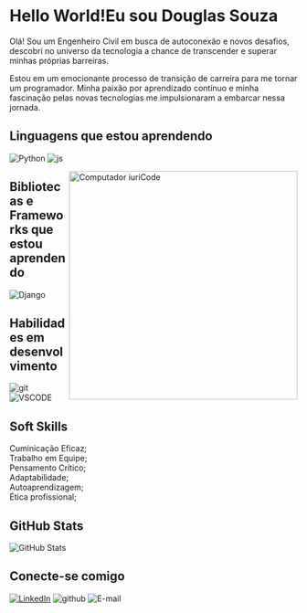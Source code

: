 # Hello World!Eu sou Douglas Souza


Olá! Sou um Engenheiro Civil em busca de autoconexão e novos desafios, descobri no universo da tecnologia a chance de transcender e superar minhas próprias barreiras.

Estou em um emocionante processo de transição de carreira para me tornar um programador. Minha paixão por aprendizado contínuo e minha fascinação pelas novas tecnologias me impulsionaram a embarcar nessa jornada.




## Linguagens que estou aprendendo
![Python](https://img.shields.io/badge/Python-000?style=for-the-badge&logo=python)
![js](https://img.shields.io/badge/JavaScript-323330?style=for-the-badge&logo=javascript&logoColor=F7DF1E)

<img src="https://raw.githubusercontent.com/MicaelliMedeiros/micaellimedeiros/master/image/computer-illustration.png" min-width="400px" max-width="400px" width="400px" align="right" alt="Computador iuriCode">

## Bibliotecas e Frameworks que estou aprendendo
![Django](https://img.shields.io/badge/Django-092E20?style=for-the-badge&logo=django&logoColor=green)

## Habilidades em desenvolvimento
![git](https://img.shields.io/badge/GIT-E44C30?style=for-the-badge&logo=git&logoColor=white)
![VSCODE](https://img.shields.io/badge/VSCode-0078D4?style=for-the-badge&logo=visual%20studio%20code&logoColor=white)


## Soft Skills
<p align="left">  
<div>Cuminicação Eficaz; 
<div>Trabalho em Equipe;
<div>Pensamento Crítico;
<div>Adaptabilidade;
<div>Autoaprendizagem;
<div>Ética profissional;



## GitHub Stats
![GitHub Stats](https://github-readme-stats.vercel.app/api?username=SEUUSERNAME&theme=transparent&bg_color=000&border_color=30A3DC&show_icons=true&icon_color=30A3DC&title_color=E94D5F&text_color=FFF)

## Conecte-se comigo
[![LinkedIn](https://img.shields.io/badge/LinkedIn-000?style=for-the-badge&logo=linkedin&logoColor=0E76A8)](https://www.linkedin.com/in/douglas-wesley-de-souza-208546b4/)
![github](https://img.shields.io/badge/GitHub-100000?style=for-the-badge&logo=github&logoColor=white)
![E-mail](https://img.shields.io/badge/douglaswesley@live.com-0078D4?style=for-the-badge&logo=microsoft-outlook&logoColor=white)









